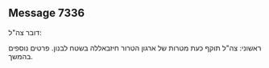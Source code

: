 ## Message 7336

דובר צה"ל:

ראשוני: צה"ל תוקף כעת מטרות של ארגון הטרור חיזבאללה בשטח לבנון. פרטים נוספים בהמשך.

